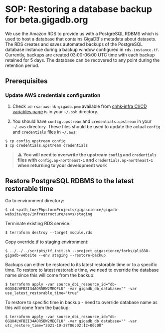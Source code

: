 # SOP: Restoring a database backup for beta.gigadb.org

We use the Amazon RDS to provide us with a PostgreSQL RDBMS which is used to 
host a database that contains GigaDB's metadata about datasets. The RDS creates
and saves automated backups of the PostgreSQL database instance during a 
backup window configured in `rds-instance.tf`. Currently, backups are created
03:00-06:00 UTC time with each backup retained for 5 days. The database can be
recovered to any point during the retention period.

## Prerequisites

### Update AWS credentials configuration

1. Check `id-rsa-aws-hk-gigadb.pem` available from [cnhk-infra CI/CD variables page](https://gitlab.com/gigascience/cnhk-infra/-/settings/ci_cd)
is in  your `~/.ssh` directory.

2. You should have `config.upstream` and `credentials.upstream` in your 
`~/.aws` directory. These files should be used to update the actual `config`
and `credentials` files in `~/.aws`:
```
$ cp config.upstream config
$ cp credentials.upstream credentials
```
> :warning: **You will need to overwrite the upstream `config` and `credentials` files with `config.ap-northeast-1` and `credentials.ap-northeast-1` when returning to your development work**

## Restore PostgreSQL RDBMS to the latest restorable time

Go to environment directory:
```
$ cd <path_to>/PhpstormProjects/gigascience/gigadb-website/ops/infrastructure/envs/staging
```

Terminate existing RDS service:
```
$ terraform destroy --target module.rds
```

Copy override.tf to staging environment:
```
$ ../../../scripts/tf_init.sh --project gigascience/forks/pli888-gigadb-website --env staging --restore-backup
```

Backups can either be restored to its latest restorable time or to a specific
time. To restore to latest restorable time, we need to override the database 
name since this will come from the backup:
```
$ terraform apply -var source_dbi_resource_id="db-6GQU4LWFBZI34AOR5BW2MEQFLU" -var gigadb_db_database="" -var use_latest_restorable_time="true"
```

To restore to specific time in backup - need to override database name as this 
will come from the backup:
```
$ terraform apply -var source_dbi_resource_id="db-6GQU4LWFBZI34AOR5BW2MEQFLU" -var gigadb_db_database="" -var utc_restore_time="2021-10-27T06:02:12+00:00"
```
